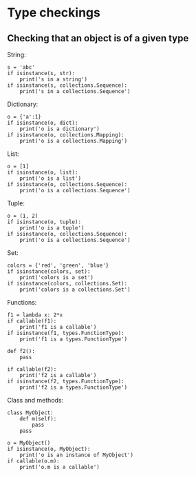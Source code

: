# Type checkings

## Checking that an object is of a given type

String:

    s = 'abc'
    if isinstance(s, str):
        print('s in a string')
    if isinstance(s, collections.Sequence):
        print('s in a collections.Sequence')

Dictionary:

    o = {'a':1}
    if isinstance(o, dict):
        print('o is a dictionary')
    if isinstance(o, collections.Mapping):
        print('o is a collections.Mapping')

List:

    o = [1]
    if isinstance(o, list):
        print('o is a list')
    if isinstance(o, collections.Sequence):
        print('o is a collections.Sequence')

Tuple:

    o = (1, 2)
    if isinstance(o, tuple):
        print('o is a tuple')
    if isinstance(o, collections.Sequence):
        print('o is a collections.Sequence')

Set:

    colors = {'red', 'green', 'blue'}
    if isinstance(colors, set):
        print('colors is a set')
    if isinstance(colors, collections.Set):
        print('colors is a collections.Set')

Functions:

    f1 = lambda x: 2*x
    if callable(f1):
        print('f1 is a callable')
    if isinstance(f1, types.FunctionType):
        print('f1 is a types.FunctionType')

    def f2():
        pass

    if callable(f2):
        print('f2 is a callable')
    if isinstance(f2, types.FunctionType):
        print('f2 is a types.FunctionType')

Class and methods:

    class MyObject:
        def m(self):
            pass
        pass

    o = MyObject()
    if isinstance(o, MyObject):
        print('o is an instance of MyObject')
    if callable(o.m):
        print('o.m is a callable')

